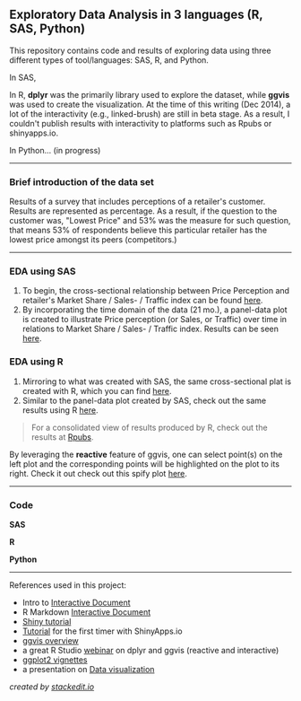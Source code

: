 **Exploratory Data Analysis in 3 languages (R, SAS, Python)**
---------------------------------------------------------

This repository contains code and results of exploring data using three different types of tool/languages: SAS, R, and Python.

In SAS, 

In R, **dplyr** was the primarily library used to explore the dataset, while **ggvis** was used to create the visualization.  At the time of this writing (Dec 2014), a lot of the interactivity (e.g., linked-brush) are still in beta stage.  As a result, I couldn't publish results with interactivity to platforms such as Rpubs or shinyapps.io.

In Python... (in progress)

------
### Brief introduction of the data set
Results of a survey that includes perceptions of a retailer's customer.  Results are represented as percentage.  As a result, if the question to the customer was, "Lowest Price" and 53% was the measure for such question, that means 53% of respondents believe this particular retailer has the lowest price amongst its peers (competitors.)


----------
### EDA using SAS

 1. To begin, the cross-sectional relationship between Price Perception and retailer's Market Share / Sales- / Traffic index can be found [here](SAS/Results/Cross_section__SAS.png).
 2. By incorporating the time domain of the data (21 mo.), a panel-data plot is created to illustrate Price perception (or Sales, or Traffic) over time in relations to Market Share / Sales- / Traffic index.  Results can be seen [here](SAS/Results/Panel_plot__SAS.png).


### EDA using R

 1. Mirroring to what was created with SAS, the same cross-sectional plat is created with R, which you can find [here](R/Results/Cross_section__R.png).
 2. Similar to the panel-data plot created by SAS, check out the same results using R [here](R/Results/Panel_plot__R.png).

> For a consolidated view of results produced by R, check out the results at [Rpubs](https://rpubs.com/rtheman/52290).

By leveraging the **reactive** feature of ggvis, one can select point(s) on the left plot and the corresponding points will be highlighted on the plot to its right.  Check it out check out this spify plot [here](blah).

------
### Code

**SAS**

**R**

**Python**

-----

References used in this project:

 - Intro to [Interactive Document](http://shiny.rstudio.com/articles/interactive-docs.html)
 - R Markdown [Interactive Document](http://rmarkdown.rstudio.com/authoring_shiny_advanced.html)
 - [Shiny tutorial](http://shiny.rstudio.com/tutorial/)
 - [Tutorial](http://shiny.rstudio.com/articles/shinyapps.html) for the first timer with ShinyApps.io
 - [ggvis overview](http://ggvis.rstudio.com/)
 - a great R Studio [webinar](http://pages.rstudio.net/Webinar-Series-Recording-Essential-Tools-for-R.html) on dplyr and ggvis (reactive and interactive)
 - [ggplot2 vignettes](http://docs.ggplot2.org/current/index.html)
 - a presentation on [Data visualization](https://rpubs.com/conniez/datavis)


*created by [stackedit.io](https://stackedit.io/editor#fn:stackedit)*